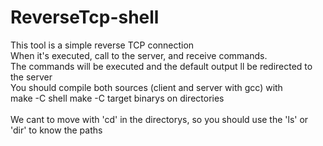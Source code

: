 # ReverseTcp-shell
<p>
  This tool is a simple reverse TCP connection
  <br>
  When it's executed, call to the server, and receive commands.
  <br>
  The commands will be executed and the default output ll be redirected to the server
  <br>
  You should compile both sources (client and server with gcc) with
  <br>
  make -C shell
  make -C target
  binarys on directories
  <br>
  <br>
  We cant to move with 'cd' in the directorys, so you should use the 'ls' or 'dir' to know the paths
